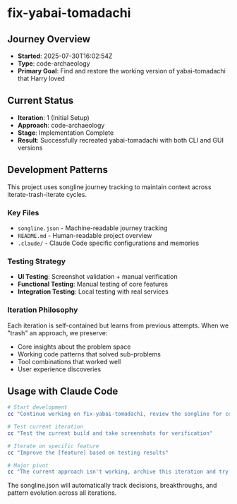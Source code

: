 # fix-yabai-tomadachi

## Journey Overview
- **Started**: 2025-07-30T16:02:54Z
- **Type**: code-archaeology
- **Primary Goal**: Find and restore the working version of yabai-tomadachi that Harry loved

## Current Status
- **Iteration**: 1 (Initial Setup)
- **Approach**: code-archaeology
- **Stage**: Implementation Complete
- **Result**: Successfully recreated yabai-tomadachi with both CLI and GUI versions

## Development Patterns
This project uses songline journey tracking to maintain context across iterate-trash-iterate cycles.

### Key Files
- `songline.json` - Machine-readable journey tracking
- `README.md` - Human-readable project overview
- `.claude/` - Claude Code specific configurations and memories

### Testing Strategy
- **UI Testing**: Screenshot validation + manual verification
- **Functional Testing**: Manual testing of core features
- **Integration Testing**: Local testing with real services

### Iteration Philosophy
Each iteration is self-contained but learns from previous attempts. When we "trash" an approach, we preserve:
- Core insights about the problem space
- Working code patterns that solved sub-problems  
- Tool combinations that worked well
- User experience discoveries

## Usage with Claude Code
```bash
# Start development
cc "Continue working on fix-yabai-tomadachi, review the songline for context"

# Test current iteration  
cc "Test the current build and take screenshots for verification"

# Iterate on specific feature
cc "Improve the [feature] based on testing results"

# Major pivot
cc "The current approach isn't working, archive this iteration and try [new-approach]"
```

The songline.json will automatically track decisions, breakthroughs, and pattern evolution across all iterations.
